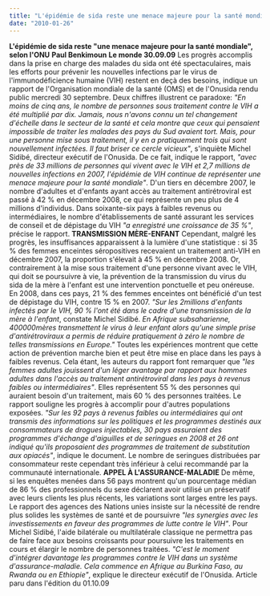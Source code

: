 ```yaml
---
title: "L'épidémie de sida reste une menace majeure pour la santé mondiale, selon l'ONU"
date: "2010-01-26"
---
```


**L'épidémie de sida reste "une menace majeure pour la santé mondiale", selon l'ONU** **Paul Benkimoun** **Le monde 30.09.09** Les progrès accomplis dans la prise en charge des malades du sida ont été spectaculaires, mais les efforts pour prévenir les nouvelles infections par le virus de l'immunodéficience humaine (VIH) restent en deçà des besoins, indique un rapport de l'Organisation mondiale de la santé (OMS) et de l'Onusida rendu public mercredi 30 septembre. Deux chiffres illustrent ce paradoxe: _"En moins de cinq ans, le nombre de personnes sous traitement contre le VIH a été multiplié par dix. Jamais, nous n'avons connu un tel changement d'échelle dans le secteur de la santé et cela montre que ceux qui pensaient impossible de traiter les malades des pays du Sud avaient tort. Mais, pour une personne mise sous traitement, il y en a pratiquement trois qui sont nouvellement infectées. Il faut briser ce cercle vicieux"_, s'inquiète Michel Sidibé, directeur exécutif de l'Onusida. De ce fait, indique le rapport, _"avec près de 33 millions de personnes qui vivent avec le VIH et 2,7 millions de nouvelles infections en 2007, l'épidémie de VIH continue de représenter une menace majeure pour la santé mondiale"_. D'un tiers en décembre 2007, le nombre d'adultes et d'enfants ayant accès au traitement antirétroviral est passé à 42 % en décembre 2008, ce qui représente un peu plus de 4 millions d'individus. Dans soixante-six pays à faibles revenus ou intermédiaires, le nombre d'établissements de santé assurant les services de conseil et de dépistage du VIH _"a enregistré une croissance de 35 %"_, précise le rapport. **TRANSMISSION MÈRE-ENFANT** Cependant, malgré les progrès, les insuffisances apparaissent à la lumière d'une statistique : si 35 % des femmes enceintes séropositives recevaient un traitement anti-VIH en décembre 2007, la proportion s'élevait à 45 % en décembre 2008. Or, contrairement à la mise sous traitement d'une personne vivant avec le VIH, qui doit se poursuivre à vie, la prévention de la transmission du virus du sida de la mère à l'enfant est une intervention ponctuelle et peu onéreuse. En 2008, dans ces pays, 21 % des femmes enceintes ont bénéficié d'un test de dépistage du VIH, contre 15 % en 2007. _"Sur les 2millions d'enfants infectés par le VIH, 90 % l'ont été dans le cadre d'une transmission de la mère à l'enfant_, constate Michel Sidibé. _En Afrique subsaharienne, 400000mères transmettent le virus à leur enfant alors qu'une simple prise d'antirétroviraux a permis de réduire pratiquement à zéro le nombre de telles transmissions en Europe."_ Toutes les expériences montrent que cette action de prévention marche bien et peut être mise en place dans les pays à faibles revenus. Cela étant, les auteurs du rapport font remarquer que _"les femmes adultes jouissent d'un léger avantage par rapport aux hommes adultes dans l'accès au traitement antirétroviral dans les pays à revenus faibles ou intermédiaires"_. Elles représentent 55 % des personnes qui auraient besoin d'un traitement, mais 60 % des personnes traitées. Le rapport souligne les progrès à accomplir pour d'autres populations exposées. _"Sur les 92 pays à revenus faibles ou intermédiaires qui ont transmis des informations sur les politiques et les programmes destinés aux consommateurs de drogues injectables, 30 pays assuraient des programmes d'échange d'aiguilles et de seringues en 2008 et 26 ont indiqué qu'ils proposaient des programmes de traitement de substitution aux opiacés"_, indique le document. Le nombre de seringues distribuées par consommateur reste cependant très inférieur à celui recommandé par la communauté internationale. **APPEL À L'ASSURANCE-MALADIE** De même, si les enquêtes menées dans 56 pays montrent qu'un pourcentage médian de 86 % des professionnels du sexe déclarent avoir utilisé un préservatif avec leurs clients les plus récents, les variations sont larges entre les pays. Le rapport des agences des Nations unies insiste sur la nécessité de rendre plus solides les systèmes de santé et de poursuivre _"les synergies avec les investissements en faveur des programmes de lutte contre le VIH"_. Pour Michel Sidibé, l'aide bilatérale ou multilatérale classique ne permettra pas de faire face aux besoins croissants pour poursuivre les traitements en cours et élargir le nombre de personnes traitées. _"C'est le moment d'intégrer davantage les programmes contre le VIH dans un système d'assurance-maladie. Cela commence en Afrique au Burkina Faso, au Rwanda ou en Ethiopie"_, explique le directeur exécutif de l'Onusida. Article paru dans l'édition du 01.10.09